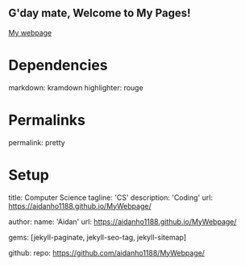 ## G'day mate, Welcome to My Pages!
[My webpage](https://aidanho1188.github.io/MyWebpage/)

# Dependencies
markdown:         kramdown
highlighter:      rouge

# Permalinks
permalink:        pretty

# Setup
title:            Computer Science
tagline:          'CS'
description:      'Coding'
url:              https://aidanho1188.github.io/MyWebpage/

author:
  name:           'Aidan'
  url:            https://aidanho1188.github.io/MyWebpage/

gems:             [jekyll-paginate, jekyll-seo-tag, jekyll-sitemap]

github:
  repo:           https://github.com/aidanho1188/MyWebpage/

